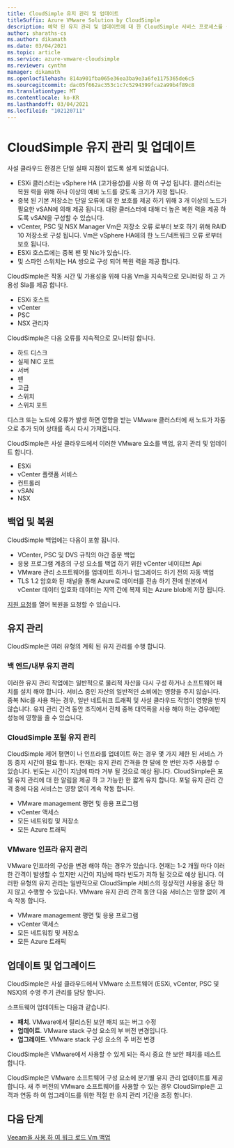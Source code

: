 ```yaml
---
title: CloudSimple 유지 관리 및 업데이트
titleSuffix: Azure VMware Solution by CloudSimple
description: 예약 된 유지 관리 및 업데이트에 대 한 CloudSimple 서비스 프로세스를 설명 합니다.
author: sharaths-cs
ms.author: dikamath
ms.date: 03/04/2021
ms.topic: article
ms.service: azure-vmware-cloudsimple
ms.reviewer: cynthn
manager: dikamath
ms.openlocfilehash: 814a901fba065e36ea3ba9e3a6fe1175365de6c5
ms.sourcegitcommit: dac05f662ac353c1c7c5294399fca2a99b4f89c8
ms.translationtype: MT
ms.contentlocale: ko-KR
ms.lasthandoff: 03/04/2021
ms.locfileid: "102120711"
---
```

# <a name="cloudsimple-maintenance-and-updates"></a>CloudSimple 유지 관리 및 업데이트

사설 클라우드 환경은 단일 실패 지점이 없도록 설계 되었습니다.

* ESXi 클러스터는 vSphere HA (고가용성)를 사용 하 여 구성 됩니다. 클러스터는 복원 력을 위해 하나 이상의 예비 노드를 갖도록 크기가 지정 됩니다.
* 중복 된 기본 저장소는 단일 오류에 대 한 보호를 제공 하기 위해 3 개 이상의 노드가 필요한 vSAN에 의해 제공 됩니다. 대량 클러스터에 대해 더 높은 복원 력을 제공 하도록 vSAN을 구성할 수 있습니다.
* vCenter, PSC 및 NSX Manager Vm은 저장소 오류 로부터 보호 하기 위해 RAID 10 저장소로 구성 됩니다. Vm은 vSphere HA에의 한 노드/네트워크 오류 로부터 보호 됩니다.
* ESXi 호스트에는 중복 팬 및 Nic가 있습니다.
* 및 스파인 스위치는 HA 쌍으로 구성 되어 복원 력을 제공 합니다.

CloudSimple은 작동 시간 및 가용성을 위해 다음 Vm을 지속적으로 모니터링 하 고 가용성 Sla를 제공 합니다.

* ESXi 호스트
* vCenter
* PSC
* NSX 관리자

CloudSimple은 다음 오류를 지속적으로 모니터링 합니다.

* 하드 디스크
* 실제 NIC 포트
* 서버
* 팬
* 고급
* 스위치
* 스위치 포트

디스크 또는 노드에 오류가 발생 하면 영향을 받는 VMware 클러스터에 새 노드가 자동으로 추가 되어 상태를 즉시 다시 가져옵니다.

CloudSimple은 사설 클라우드에서 이러한 VMware 요소를 백업, 유지 관리 및 업데이트 합니다.

* ESXi
* vCenter 플랫폼 서비스
* 컨트롤러
* vSAN
* NSX

## <a name="back-up-and-restore"></a>백업 및 복원

CloudSimple 백업에는 다음이 포함 됩니다.

* VCenter, PSC 및 DVS 규칙의 야간 증분 백업
* 응용 프로그램 계층의 구성 요소를 백업 하기 위한 vCenter 네이티브 Api
* VMware 관리 소프트웨어를 업데이트 하거나 업그레이드 하기 전의 자동 백업
* TLS 1.2 암호화 된 채널을 통해 Azure로 데이터를 전송 하기 전에 원본에서 vCenter 데이터 암호화 데이터는 지역 간에 복제 되는 Azure blob에 저장 됩니다.

[지원 요청](https://portal.azure.com/#blade/Microsoft_Azure_Support/HelpAndSupportBlade/newsupportrequest)를 열어 복원을 요청할 수 있습니다.

## <a name="maintenance"></a>유지 관리

CloudSimple은 여러 유형의 계획 된 유지 관리를 수행 합니다.

### <a name="backendinternal-maintenance"></a>백 엔드/내부 유지 관리

이러한 유지 관리 작업에는 일반적으로 물리적 자산을 다시 구성 하거나 소프트웨어 패치를 설치 해야 합니다. 서비스 중인 자산의 일반적인 소비에는 영향을 주지 않습니다. 중복 Nic를 사용 하는 경우, 일반 네트워크 트래픽 및 사설 클라우드 작업이 영향을 받지 않습니다. 유지 관리 간격 동안 조직에서 전체 중복 대역폭을 사용 해야 하는 경우에만 성능에 영향을 줄 수 있습니다.

### <a name="cloudsimple-portal-maintenance"></a>CloudSimple 포털 유지 관리

CloudSimple 제어 평면이 나 인프라를 업데이트 하는 경우 몇 가지 제한 된 서비스 가동 중지 시간이 필요 합니다. 현재는 유지 관리 간격을 한 달에 한 번만 자주 사용할 수 있습니다. 빈도는 시간이 지남에 따라 거부 될 것으로 예상 됩니다. CloudSimple은 포털 유지 관리에 대 한 알림을 제공 하 고 가능한 한 짧게 유지 합니다. 포털 유지 관리 간격 중에 다음 서비스는 영향 없이 계속 작동 합니다.

* VMware management 평면 및 응용 프로그램
* vCenter 액세스
* 모든 네트워킹 및 저장소
* 모든 Azure 트래픽

### <a name="vmware-infrastructure-maintenance"></a>VMware 인프라 유지 관리

VMware 인프라의 구성을 변경 해야 하는 경우가 있습니다.  현재는 1-2 개월 마다 이러한 간격이 발생할 수 있지만 시간이 지남에 따라 빈도가 저하 될 것으로 예상 됩니다. 이러한 유형의 유지 관리는 일반적으로 CloudSimple 서비스의 정상적인 사용을 중단 하지 않고 수행할 수 있습니다. VMware 유지 관리 간격 동안 다음 서비스는 영향 없이 계속 작동 합니다.

* VMware management 평면 및 응용 프로그램
* vCenter 액세스
* 모든 네트워킹 및 저장소
* 모든 Azure 트래픽

## <a name="updates-and-upgrades"></a>업데이트 및 업그레이드

CloudSimple은 사설 클라우드에서 VMware 소프트웨어 (ESXi, vCenter, PSC 및 NSX)의 수명 주기 관리를 담당 합니다.

소프트웨어 업데이트는 다음과 같습니다.

* **패치**. VMware에서 릴리스된 보안 패치 또는 버그 수정
* **업데이트**. VMware stack 구성 요소의 부 버전 변경입니다.
* **업그레이드**. VMware stack 구성 요소의 주 버전 변경

CloudSimple은 VMware에서 사용할 수 있게 되는 즉시 중요 한 보안 패치를 테스트 합니다. 

CloudSimple은 VMware 소프트웨어 구성 요소에 분기별 유지 관리 업데이트를 제공 합니다. 새 주 버전의 VMware 소프트웨어를 사용할 수 있는 경우 CloudSimple은 고객과 연동 하 여 업그레이드를 위한 적절 한 유지 관리 기간을 조정 합니다.

## <a name="next-steps"></a>다음 단계

[Veeam을 사용 하 여 워크 로드 Vm 백업](backup-workloads-veeam.md)
